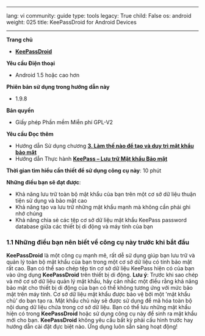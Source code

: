 

---

lang: vi
community: guide
type: tools
legacy: True
child: False
os: android
weight: 025
title: KeePassDroid for Android Devices

---

**Trang chủ**

- [**KeePassDroid**](http://www.keepassdroid.com)

**Yêu cầu Điện thoại**

- Android 1.5 hoặc cao hơn

**Phiên bản sử dụng trong hướng dẫn này**

- 1.9.8

**Bản quyền** 

- Giấy phép Phần mềm Miễn phí GPL-V2

**Yêu cầu Đọc thêm**

- Hướng dẫn Sử dụng chương [**3. Làm thế nào để tạo và duy trì mật khẩu bảo mật**](/vi/chuong-3)
- Hướng dẫn Thực hành [**KeePass – Lưu trữ Mật khẩu Bảo mật**](/vi/keepass_main)

**Thời gian tìm hiểu cần thiết để sử dụng công cụ này**: 10 phút 

**Những điều bạn sẽ đạt được**: 

- Khả năng lưu trữ toàn bộ mật khẩu của bạn trên một cơ sở dữ liệu thuận tiện sử dụng và bảo mật cao
- Khả năng tạo va lưu trữ những mật khẩu mạnh mà không cần phải ghi nhớ chúng
- Khả năng chia sẻ các tệp cơ sở dữ liệu mật khẩu KeePass password database giữa các thiết bị di động và máy tính của bạn


### 1.1 Những điều bạn nên biết về công cụ này trước khi bắt đầu ###

**KeePassDroid** là một công cụ mạnh mẽ, rất dễ sử dụng giúp bạn lưu trữ và quản lý toàn bộ mật khẩu của bạn trong một cơ sở dữ liệu có tính bảo mật rất cao. Bạn có thể sao chép tệp tin cơ sở dữ liệu KeePass hiện có của bạn vào ứng dụng **KeePassDroid** trên thiết bị di động. 
**Lưu ý**: Trước khi sao chép và mở cơ sở dữ liệu quản lý mật khẩu, hãy cân nhắc một điều rằng khả năng bảo mật cho thiết bị di động của bạn có thể không tương ứng với mức bảo mật trên máy tính.
Cơ sở dữ liệu mật khẩu được bảo vệ bởi một 'mật khẩu chủ’ do bạn tạo ra. Mật khẩu chủ này sẽ được sử dụng để mã hóa toàn bộ nội dung dữ liệu chứa trong cơ sở dữ liệu. Bạn có thể lưu những mật khẩu hiện có trong **KeePassDroid** hoặc sử dụng công cụ này để sinh ra mật khẩu mới cho bạn. **KeePassDroid** không yêu cầu bất kỳ phải cấu hình trước hay hướng dẫn cài đặt đực biệt nào. Ứng dụng luôn sẵn sàng hoạt động!

